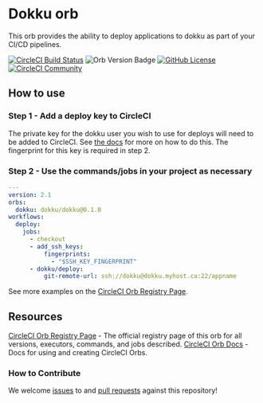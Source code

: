 # Dokku orb

This orb provides the ability to deploy applications to dokku as part of your CI/CD pipelines.

[![CircleCI Build Status](https://circleci.com/gh/dokku/dokku-orb.svg?style=shield "CircleCI Build Status")](https://circleci.com/gh/dokku/dokku-orb) ![Orb Version Badge](https://badges.circleci.com/orbs/dokku/dokku.svg) [![GitHub License](https://img.shields.io/badge/license-MIT-blue.svg)](https://raw.githubusercontent.com/dokku/dokku-orb/master/LICENSE) [![CircleCI Community](https://img.shields.io/badge/community-CircleCI%20Discuss-lightblue.svg)](https://discuss.circleci.com/c/ecosystem/orbs)

## How to use

### Step 1 - Add a deploy key to CircleCI

The private key for the dokku user you wish to use for deploys will need to be added to CircleCI. See [the docs](https://circleci.com/docs/2.0/add-ssh-key/) for more on how to do this. The fingerprint for this key is required in step 2.

### Step 2 - Use the commands/jobs in your project as necessary

```yaml
---
version: 2.1
orbs:
  dokku: dokku/dokku@0.1.0
workflows:
  deploy:
    jobs:
      - checkout
      - add_ssh_keys:
          fingerprints:
            - "$SSH_KEY_FINGERPRINT"
      - dokku/deploy:
          git-remote-url: ssh://dokku@dokku.myhost.ca:22/appname
```

See more examples on the [CircleCI Orb Registry Page](https://circleci.com/orbs/registry/orb/dokku/dokku).

## Resources

[CircleCI Orb Registry Page](https://circleci.com/orbs/registry/orb/dokku/dokku) - The official registry page of this orb for all versions, executors, commands, and jobs described.
[CircleCI Orb Docs](https://circleci.com/docs/2.0/orb-intro/#section=configuration) - Docs for using and creating CircleCI Orbs.

### How to Contribute

We welcome [issues](https://github.com/dokku/dokku-orb/issues) to and [pull requests](https://github.com/dokku/dokku-orb/pulls) against this repository!
